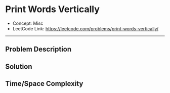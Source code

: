 # Print Words Vertically

- Concept: Misc
- LeetCode Link: https://leetcode.com/problems/print-words-vertically/

---

## Problem Description

## Solution

## Time/Space Complexity

